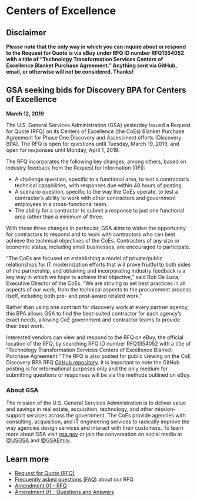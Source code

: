 # Centers of Excellence

## Disclaimer

**Please note that the only way in which you can inquire about or respond to the Request for Quote is via eBuy under RFQ ID number RFQ1354052 with a title of “Technology Transformation Services Centers of Excellence Blanket Purchase Agreement.” Anything sent via GitHub, email, or otherwise will not be considered. Thanks!**

## GSA seeking bids for Discovery BPA for Centers of Excellence
**March 12, 2019**

The U.S. General Services Administration (GSA) yesterday issued a Request for Quote (RFQ) on its Centers of Excellence (the CoEs) Blanket Purchase Agreement for Phase One Discovery and Assessment efforts (Discovery BPA). The RFQ is open for questions until Tuesday, March 19, 2019, and open for responses until Monday, April 1, 2019.

The RFQ incorporates the following key changes, among others, based on industry feedback from the Request for Information (RFI):

- A challenge question, specific to a functional area, to test a contractor’s technical capabilities, with responses due within 48 hours of posting.
- A scenario question, specific to the way the CoEs operate, to test a contractor’s ability to work with other contractors and government employees in a cross-functional team.
- The ability for a contractor to submit a response to just one functional area rather than a minimum of three.

With these three changes in particular, GSA aims to widen the opportunity for contractors to respond and to work with contractors who can best achieve the technical objectives of the CoEs. Contractors of any size or economic status, including small businesses, are encouraged to participate.

“The CoEs are focused on establishing a model of private/public relationships for IT modernization efforts that will prove fruitful to both sides of the partnership, and obtaining and incorporating industry feedback is a key way in which we hope to achieve that objective,” said Bob De Luca, Executive Director of the CoEs. “We are striving to set best practices in all aspects of our work, from the technical aspects to the procurement process itself, including both pre- and post-award related work.”

Rather than using one contract for discovery work at every partner agency, this BPA allows GSA to find the best-suited contractor for each agency’s exact needs, allowing CoE government and contractor teams to provide their best work.

Interested vendors can view and respond to the RFQ on eBuy, the official location of the RFQ, by searching RFQ ID number RFQ1354052 with a title of “Technology Transformation Services Centers of Excellence Blanket Purchase Agreement.” The RFQ is also posted for public viewing on the CoE Discovery BPA RFQ [GitHub repository](https://github.com/GSA/coe-discovery-bpa). It is important to note the GitHub posting is for informational purposes only and the only medium for submitting questions or responses will be via the methods outlined on eBuy.

### About GSA
The mission of the U.S. General Services Administration is to deliver value and savings in real estate, acquisition, technology, and other mission-support services across the government. The CoEs provide agencies with consulting, acquisition, and IT engineering services to radically improve the way agencies design services and interact with their customers. To learn more about GSA visit [gsa.gov](https://www.gsa.gov/) or join the conversation on social media at [@USGSA](https://twitter.com/usgsa) and [@GSAEmily](https://twitter.com/gsaemily).

## Learn more

- [Request for Quote (RFQ)](RFQ.pdf)
- [Frequently asked questions (FAQ)](FAQ.md) about our RFQ
- [Amendment 01 - RFQ](https://github.com/GSA/coe-discovery-bpa/blob/master/Amendment%2001%20-%20RFQ.pdf) 
- [Amendment 01 - Questions and Answers](https://github.com/GSA/coe-discovery-bpa/blob/master/Amendment%2001%20Questions%20and%20Answers.xlsx)


